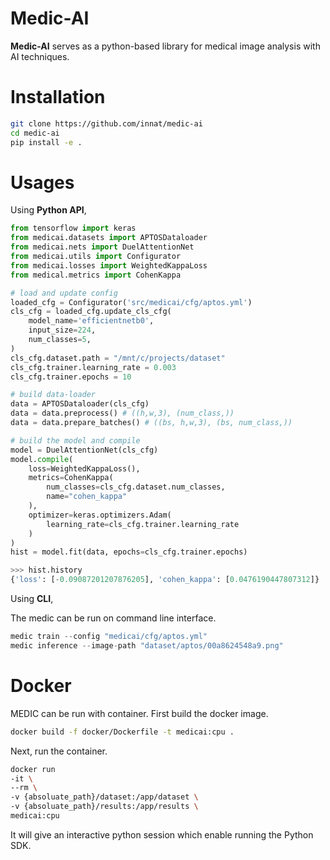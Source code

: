 # Medic-AI

**Medic-AI** serves as a python-based library for medical image analysis with AI techniques.

# Installation

```bash
git clone https://github.com/innat/medic-ai
cd medic-ai
pip install -e . 
```

# Usages

Using **Python API**,

```python
from tensorflow import keras
from medicai.datasets import APTOSDataloader
from medicai.nets import DuelAttentionNet
from medicai.utils import Configurator
from medicai.losses import WeightedKappaLoss
from medical.metrics import CohenKappa

# load and update config
loaded_cfg = Configurator('src/medicai/cfg/aptos.yml')
cls_cfg = loaded_cfg.update_cls_cfg(
    model_name='efficientnetb0',
    input_size=224,
    num_classes=5,
)
cls_cfg.dataset.path = "/mnt/c/projects/dataset"
cls_cfg.trainer.learning_rate = 0.003
cls_cfg.trainer.epochs = 10

# build data-loader
data = APTOSDataloader(cls_cfg)
data = data.preprocess() # ((h,w,3), (num_class,))
data = data.prepare_batches() # ((bs, h,w,3), (bs, num_class,))

# build the model and compile
model = DuelAttentionNet(cls_cfg)
model.compile(
    loss=WeightedKappaLoss(),
    metrics=CohenKappa(
        num_classes=cls_cfg.dataset.num_classes, 
        name="cohen_kappa"
    ),
    optimizer=keras.optimizers.Adam(
        learning_rate=cls_cfg.trainer.learning_rate
    )
)
hist = model.fit(data, epochs=cls_cfg.trainer.epochs)

>>> hist.history
{'loss': [-0.09087201207876205], 'cohen_kappa': [0.0476190447807312]}
```

Using **CLI**,

The medic can be run on command line interface.

```python
medic train --config "medicai/cfg/aptos.yml" 
medic inference --image-path "dataset/aptos/00a8624548a9.png"
```

# Docker 

MEDIC can be run with container. First build the docker image.

```bash
docker build -f docker/Dockerfile -t medicai:cpu .
```

Next, run the container.

```bash
docker run 
-it \
--rm \
-v {absoluate_path}/dataset:/app/dataset \
-v {absoluate_path}/results:/app/results \
medicai:cpu
```

It will give an interactive python session which enable running the Python SDK.